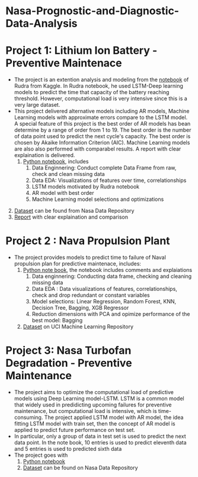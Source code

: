 # Nasa-Prognostic-and-Diagnostic-Data-Analysis

# Project 1: Lithium Ion Battery - Preventive Maintenace
 * The project is an extention analysis and modeling from the [notebook](https://www.kaggle.com/rajeevsharma993/battery-health-nasa-dataset) of Rudra from Kaggle. In Rudra notebook, he used LSTM-Deep learning models to predict the time that capacity of the battery reaching threshold. However, computational load is very intensive since this is a very large dataset.
 * This project delivered alternative models including AR models, Machine Learning models with approximate errors compare to the LSTM model. A special feature of this project is the best order of AR models has bean determine by a range of order from 1 to 19. The best order is the number of data point used to predict the next cycle's capacity. The best order is chosen by Akaike Information Criterion (AIC). Machine Learning models are also also performed with comparabel results. A report with clear explaination is delivered.
   1. [Python notebook](https://github.com/ThanhNg1712/Nasa-Prognostic-and-Diagnostic-Data-Analysis/blob/main/Lithium%20Ion%20Battery/battery_health_ar_model_vs_lstm%20(1).ipynb), includes
      1. Data Enginnering: Conduct complete Data Frame from raw, check and clean missing data
      2. Data EDA: Visualizations of features over time, correlationships
      3. LSTM models motivated by Rudra notebook
      4. AR model with best order
      5. Machine Learning model selections and optimizations
  2. [Dataset](https://ti.arc.nasa.gov/tech/dash/groups/pcoe/prognostic-data-repository/#battery) can be found from Nasa Data Repository
  3. [Report](https://github.com/ThanhNg1712/Nasa-Prognostic-and-Diagnostic-Data-Analysis/blob/main/Lithium%20Ion%20Battery/Report.pdf) with clear explaination and        comparison

# Project 2 : Nava Propulsion Plant
* The project provides models to predict time to failure of Naval propulsion plan for predictive maintenace, includes:
  1. [Python note book](https://github.com/ThanhNg1712/Nasa-Prognostic-and-Diagnostic-Data-Analysis/blob/main/Naval%20Propulsion%20Plan/naval-propulsion-conditionbasemaintence.ipynb), the notebook includes comments and explaiations
     1. Data enginnering: Conducting data frame, checking and cleaning missing data
     2. Data EDA : Data visualizations of features, correlationships, check and drop redundant or constant variables
     3. Model selections: Linear Regression, Random Forest, KNN, Decision Tree, Bagging, XGB Regressor
     4. Reduction dimensions with PCA and opimize performance of the best model: Bagging
  2. [ Dataset](http://archive.ics.uci.edu/ml/datasets/Condition+Based+Maintenance+of+Naval+Propulsion+Plants?ref=datanews.io) on UCI Machine Learning Repository
 
 # Project 3: Nasa Turbofan Degradation - Preventive Maintenance
 * The project aims to optimize the computational load of predictive models using Deep Learning model-LSTM. LSTM is a common model that widely used in predidicting  upcoming failures for preventive maintenance, but computational load is intensive, which is time-consuming. The project applied LSTM model with AR model, the      idea fitting LSTM model with train set, then the concept of AR model is applied to predict future performance on test set.
 * In particular, only a group of data in test set is used to predict the next data point. In the note book, 10 entries is used to predict eleventh data  and 5 entries is used to predicted sixth data
 * The project goes with
      1. [Python notebook](https://github.com/ThanhNg1712/Nasa-Prognostic-and-Diagnostic-Data-Analysis/blob/main/Lithium%20Ion%20Battery/battery_health_ar_model_vs_lstm%20(1).ipynb)
      2. [Dataset](https://ti.arc.nasa.gov/tech/dash/groups/pcoe/prognostic-data-repository/#turbofan) can be found on Nasa Data Repository
 
 
